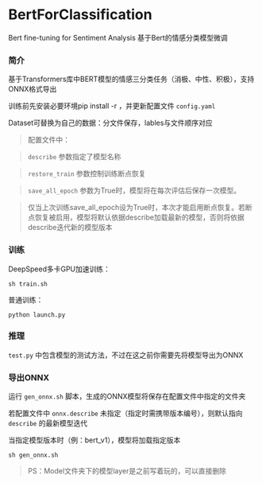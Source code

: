 # BertForClassification
Bert fine-tuning for Sentiment Analysis 基于Bert的情感分类模型微调

### 简介

基于Transformers库中BERT模型的情感三分类任务（消极、中性、积极），支持ONNX格式导出

训练前先安装必要环境pip install -r ，并更新配置文件 `config.yaml` 

Dataset可替换为自己的数据：分文件保存，lables与文件顺序对应

> 配置文件中：

> `describe` 参数指定了模型名称

> `restore_train` 参数控制训练断点恢复

> `save_all_epoch` 参数为True时，模型将在每次评估后保存一次模型。

> 仅当上次训练save_all_epoch设为True时，本次才能启用断点恢复。若断点恢复被启用，模型将默认依据describe加载最新的模型，否则将依据describe迭代新的模型版本

### 训练

DeepSpeed多卡GPU加速训练：

```shell
sh train.sh
```

普通训练：

```shell
python launch.py
```



### 推理

`test.py` 中包含模型的测试方法，不过在这之前你需要先将模型导出为ONNX



### 导出ONNX

运行 `gen_onnx.sh` 脚本，生成的ONNX模型将保存在配置文件中指定的文件夹

若配置文件中 `onnx.describe` 未指定（指定时需携带版本编号），则默认指向 `describe` 的最新模型迭代

当指定模型版本时（例：bert_v1），模型将加载指定版本

```
sh gen_onnx.sh
```

> PS：Model文件夹下的模型layer是之前写着玩的，可以直接删除